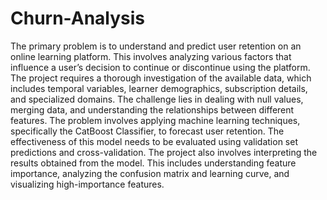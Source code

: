 # Churn-Analysis
The primary problem is to understand and predict user retention on an online learning platform. This involves analyzing various factors that influence a user’s decision to continue or discontinue using the platform. The project requires a thorough investigation of the available data, which includes temporal variables, learner demographics, subscription details, and specialized domains. The challenge lies in dealing with null values, merging data, and understanding the relationships between different features. The problem involves applying machine learning techniques, specifically the CatBoost Classifier, to forecast user retention. The effectiveness of this model needs to be evaluated using validation set predictions and cross-validation. The project also involves interpreting the results obtained from the model. This includes understanding feature importance, analyzing the confusion matrix and learning curve, and visualizing high-importance features.
